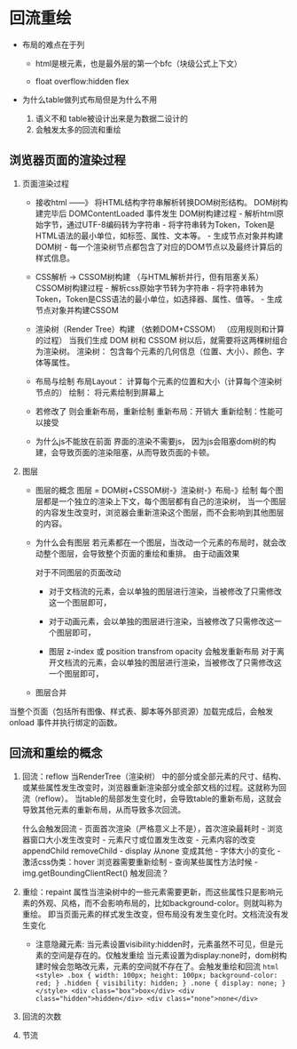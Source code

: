 # 回流重绘
- 布局的难点在于列

    - html是根元素，也是最外层的第一个bfc（块级公式上下文）

    - float overflow:hidden flex 

- 为什么table做列式布局但是为什么不用
    1. 语义不和 table被设计出来是为数据二设计的
    2. 会触发太多的回流和重绘


## 浏览器页面的渲染过程
1. 页面渲染过程
    - 接收html ——》 将HTML结构字符串解析转换DOM树形结构。 DOM树构建完毕后 DOMContentLoaded 事件发生
        DOM树构建过程
            - 解析html原始字节，通过UTF-8编码转为字符串
            - 将字符串转为Token，Token是HTML语法的最小单位，如标签、属性、文本等。
            - 生成节点对象并构建DOM树
            - 每一个渲染树节点都包含了对应的DOM节点以及最终计算后的样式信息。
    - CSS解析 → CSSOM树构建 （与HTML解析并行，但有阻塞关系）
        CSSOM树构建过程
            - 解析css原始字节转为字符串
            - 将字符串转为Token，Token是CSS语法的最小单位，如选择器、属性、值等。
            - 生成节点对象并构建CSSOM

    - 渲染树（Render Tree）构建 （依赖DOM+CSSOM）  （应用规则和计算的过程）
        当我们生成 DOM 树和 CSSOM 树以后，就需要将这两棵树组合为渲染树。
        渲染树： 包含每个元素的几何信息（位置、大小）、颜色、字体等属性。

    - 布局与绘制
        布局Layout： 计算每个元素的位置和大小（计算每个渲染树节点的）
        绘制： 将元素绘制到屏幕上

    - 若修改了
        则会重新布局，重新绘制
        重新布局：开销大
        重新绘制：性能可以接受

    - 为什么js不能放在前面
        界面的渲染不需要js，
        因为js会阻塞dom树的构建，会导致页面的渲染阻塞，从而导致页面的卡顿。

2. 图层
    - 图层的概念
        图层 = DOM树+CSSOM树-》渲染树-》布局-》绘制
        每个图层都是一个独立的渲染上下文，每个图层都有自己的渲染树，
        当一个图层的内容发生改变时，浏览器会重新渲染这个图层，而不会影响到其他图层的内容。
    - 为什么会有图层
        若元素都在一个图层，当改动一个元素的布局时，就会改动整个图层，会导致整个页面的重绘和重排。
        由于动画效果

        对于不同图层的页面改动
        - 对于文档流的元素，会以单独的图层进行渲染，当被修改了只需修改这一个图层即可，
        - 对于动画元素，会以单独的图层进行渲染，当被修改了只需修改这一个图层即可，

        - 图层 z-index 或 position  transfrom opacity 会触发重新布局
            对于离开文档流的元素，会以单独的图层进行渲染，当被修改了只需修改这一个图层即可，
    - 图层合并
    
当整个页面（包括所有图像、样式表、脚本等外部资源）加载完成后，会触发 onload 事件并执行绑定的函数。



## 回流和重绘的概念
1. 回流：reflow
    当RenderTree（渲染树） 中的部分或全部元素的尺寸、结构、或某些属性发生改变时，浏览器重新渲染部分或全部文档的过程。这就称为回流（reflow）。
    当table的局部发生变化时，会导致table的重新布局，这就会导致其他元素的重新布局，从而导致多次回流。

    什么会触发回流
        - 页面首次渲染（严格意义上不是），首次渲染最耗时
        - 浏览器窗口大小发生改变时
        - 元素尺寸或位置发生改变
        - 元素内容的改变
            appendChild removeChild
        - display 从none 变成其他
        - 字体大小的变化
        - 激活css伪类：hover 浏览器需要重新绘制
        - 查询某些属性方法时候
            - img.getBoundingClientRect() 触发回流？

2. 重绘：repaint
    属性当渲染树中的一些元素需要更新，而这些属性只是影响元素的外观、风格，而不会影响布局的，比如background-color。则就叫称为重绘。 即当页面元素的样式发生改变，但布局没有发生变化时。文档流没有发生变化

    - 注意隐藏元素:
        当元素设置visibility:hidden时，元素虽然不可见，但是元素的空间是存在的。仅触发重绘
        当元素设置为display:none时，dom树构建时候会忽略改元素，元素的空间就不存在了。会触发重绘和回流
            ``` html
                <style>
                    .box {
                        width: 100px;
                        height: 100px;
                        background-color: red;
                    }
                    .hidden {
                        visibility: hidden;
                    }
                    .none {
                        display: none;
                    }
                </style>
                <div class="box">box</div>
                <div class="hidden">hidden</div>
                <div class="none">none</div>
            ```

3. 回流的次数

4. 节流